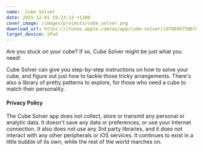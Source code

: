 ```yaml
---
name:  Cube Solver
date: 2015-12-01 19:23:13 +1100
cover_image: /images/projects/cube_solver.png
download_url: https://itunes.apple.com/us/app/cube-solver/id788947506?mt=8
target_device: iPad
---
```


Are you stuck on your cube? If so, Cube Solver might be just what you need!

Cube Solver can give you step-by-step instructions on how to solve your cube, and figure out just how to tackle
those tricky arrangements. There's also a library of pretty patterns to explore, for those who need a cube to
match their personality.

#### Privacy Policy

The Cube Solver app does not collect, store or transmit any personal or analytic data. It doesn't save any data or preferences, or use your Internet connection. It also does not use any 3rd party libraries, and it does not interact with any other peripherals or iOS services. It continues to exist in a little bubble of its own, while the rest of the world marches on.
